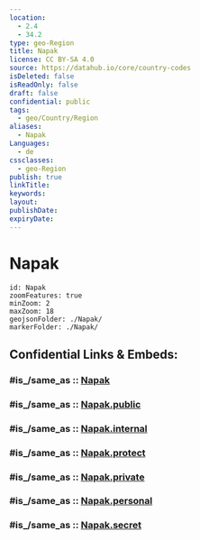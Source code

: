 ```yaml
---
location:
  - 2.4
  - 34.2
type: geo-Region
title: Napak
license: CC BY-SA 4.0
source: https://datahub.io/core/country-codes
isDeleted: false
isReadOnly: false
draft: false
confidential: public
tags:
  - geo/Country/Region
aliases:
  - Napak
Languages:
  - de
cssclasses:
  - geo-Region
publish: true
linkTitle:
keywords:
layout:
publishDate:
expiryDate:
---
```


# Napak

```leaflet
id: Napak
zoomFeatures: true 
minZoom: 2 
maxZoom: 18
geojsonFolder: ./Napak/
markerFolder: ./Napak/
```


## Confidential Links & Embeds: 

### #is_/same_as :: [Napak](/_Standards/Earth/Continent/Africa/Africa~Central/Uganda/regions~Uganda/Uganda~North/Napak.md) 

### #is_/same_as :: [Napak.public](/_public/Earth/Continent/Africa/Africa~Central/Uganda/regions~Uganda/Uganda~North/Napak.public.md) 

### #is_/same_as :: [Napak.internal](/_internal/Earth/Continent/Africa/Africa~Central/Uganda/regions~Uganda/Uganda~North/Napak.internal.md) 

### #is_/same_as :: [Napak.protect](/_protect/Earth/Continent/Africa/Africa~Central/Uganda/regions~Uganda/Uganda~North/Napak.protect.md) 

### #is_/same_as :: [Napak.private](/_private/Earth/Continent/Africa/Africa~Central/Uganda/regions~Uganda/Uganda~North/Napak.private.md) 

### #is_/same_as :: [Napak.personal](/_personal/Earth/Continent/Africa/Africa~Central/Uganda/regions~Uganda/Uganda~North/Napak.personal.md) 

### #is_/same_as :: [Napak.secret](/_secret/Earth/Continent/Africa/Africa~Central/Uganda/regions~Uganda/Uganda~North/Napak.secret.md)

